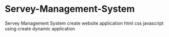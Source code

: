 # Servey-Management-System
Servey Management System create website application html css javascript using create dynamic application
